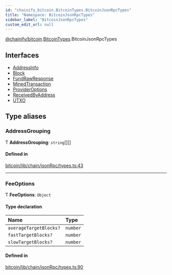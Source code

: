 ```yaml
---
id: "chainify_bitcoin.BitcoinTypes.BitcoinJsonRpcTypes"
title: "Namespace: BitcoinJsonRpcTypes"
sidebar_label: "BitcoinJsonRpcTypes"
custom_edit_url: null
---
```


[@chainify/bitcoin](../modules/chainify_bitcoin.md).[BitcoinTypes](chainify_bitcoin.BitcoinTypes.md).BitcoinJsonRpcTypes

## Interfaces

- [AddressInfo](../interfaces/chainify_bitcoin.BitcoinTypes.BitcoinJsonRpcTypes.AddressInfo.md)
- [Block](../interfaces/chainify_bitcoin.BitcoinTypes.BitcoinJsonRpcTypes.Block.md)
- [FundRawResponse](../interfaces/chainify_bitcoin.BitcoinTypes.BitcoinJsonRpcTypes.FundRawResponse.md)
- [MinedTransaction](../interfaces/chainify_bitcoin.BitcoinTypes.BitcoinJsonRpcTypes.MinedTransaction.md)
- [ProviderOptions](../interfaces/chainify_bitcoin.BitcoinTypes.BitcoinJsonRpcTypes.ProviderOptions.md)
- [ReceivedByAddress](../interfaces/chainify_bitcoin.BitcoinTypes.BitcoinJsonRpcTypes.ReceivedByAddress.md)
- [UTXO](../interfaces/chainify_bitcoin.BitcoinTypes.BitcoinJsonRpcTypes.UTXO.md)

## Type aliases

### AddressGrouping

Ƭ **AddressGrouping**: `string`[][]

#### Defined in

[bitcoin/lib/chain/jsonRpc/types.ts:43](https://github.com/liquality/chainify/blob/540cfa69/packages/bitcoin/lib/chain/jsonRpc/types.ts#L43)

___

### FeeOptions

Ƭ **FeeOptions**: `Object`

#### Type declaration

| Name | Type |
| :------ | :------ |
| `averageTargetBlocks?` | `number` |
| `fastTargetBlocks?` | `number` |
| `slowTargetBlocks?` | `number` |

#### Defined in

[bitcoin/lib/chain/jsonRpc/types.ts:90](https://github.com/liquality/chainify/blob/540cfa69/packages/bitcoin/lib/chain/jsonRpc/types.ts#L90)
